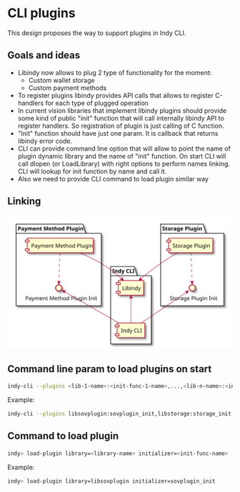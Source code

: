 # CLI plugins

This design proposes the way to support plugins in Indy CLI.

## Goals and ideas

* Libindy now allows to plug 2 type of functionality for the moment:
  * Custom wallet storage
  * Custom payment methods
* To register plugins libindy provides API calls that allows to register C-handlers for each type of plugged operation
* In current vision libraries that implement libindy plugins should provide some kind of public "init" function that will call internally libindy API to register handlers. So registration of plugin is just calling of C function.
* "Init" function should have just one param. It is callback that returns libindy error code.
* CLI can provide command line option that will allow to point the name of plugin dynamic library and the name of "init" function. On start CLI will call dlopen (or LoadLibrary) with right options to perform names linking. CLI will lookup for init function by name and call it.
* Also we need to provide CLI command to load plugin similar way

## Linking

![Linking](./cli-plugins.svg)

## Command line param to load plugins on start

```bash
indy-cli --plugins <lib-1-name>:<init-func-1-name>,...,<lib-n-name>:<init-func-n-name>
```

Example:

```bash
indy-cli --plugins libsovplugin:sovplugin_init,libstorage:storage_init
```

## Command to load plugin

```bash
indy> load-plugin library=<library-name> initializer=<init-func-name>
```

Example:

```bash
indy> load-plugin library=libsovplugin initializer=sovplugin_init
```